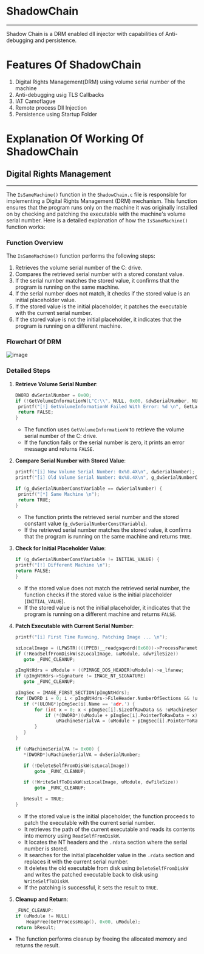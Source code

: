 # ShadowChain
---------
Shadow Chain is a DRM enabled dll injector with capabilities of Anti-debugging and persistence.

# Features Of ShadowChain

1. Digital Rights Management(DRM) using volume serial number of the machine
2. Anti-debugging usig TLS Callbacks
3. IAT Camoflague
4. Remote process Dll Injection
5. Persistence using Startup Folder

# Explanation Of Working Of ShadowChain

## Digital Rights Management
-------
The `IsSameMachine()` function in the `ShadowChain.c` file is responsible for implementing a Digital Rights Management (DRM) mechanism. This function ensures that the program runs only on the machine it was originally installed on by checking and patching the executable with the machine's volume serial number. Here is a detailed explanation of how the `IsSameMachine()` function works:

### Function Overview
The `IsSameMachine()` function performs the following steps:
1. Retrieves the volume serial number of the C: drive.
2. Compares the retrieved serial number with a stored constant value.
3. If the serial number matches the stored value, it confirms that the program is running on the same machine.
4. If the serial number does not match, it checks if the stored value is an initial placeholder value.
5. If the stored value is the initial placeholder, it patches the executable with the current serial number.
6. If the stored value is not the initial placeholder, it indicates that the program is running on a different machine.

### Flowchart Of DRM
![image](https://github.com/user-attachments/assets/6c24eb1a-78d6-43f1-8722-87f59f3b7841)

### Detailed Steps

1. **Retrieve Volume Serial Number**:
   ```C
   DWORD dwSerialNumber = 0x00;
   if (!GetVolumeInformationW(L"C:\\", NULL, 0x00, &dwSerialNumber, NULL, NULL, NULL, 0x00) || dwSerialNumber == 0x00) {
    printf("[!] GetVolumeInformationW Failed With Error: %d \n", GetLastError());
    return FALSE;
   }
   ```
    - The function uses `GetVolumeInformationW` to retrieve the volume serial number of the C: drive.
    - If the function fails or the serial number is zero, it prints an error message and returns `FALSE`.

2. **Compare Serial Number with Stored Value**:
   ```C
   printf("[i] New Volume Serial Number: 0x%0.4X\n", dwSerialNumber);
   printf("[i] Old Volume Serial Number: 0x%0.4X\n", g_dwSerialNumberConstVariable);

   if (g_dwSerialNumberConstVariable == dwSerialNumber) {
    printf("[*] Same Machine \n");
    return TRUE;
   }
   ```
    - The function prints the retrieved serial number and the stored constant value (`g_dwSerialNumberConstVariable`).
    - If the retrieved serial number matches the stored value, it confirms that the program is running on the same machine and returns `TRUE`.

3. **Check for Initial Placeholder Value**:
    ```C
    if (g_dwSerialNumberConstVariable != INITIAL_VALUE) {
    printf("[!] Different Machine \n");
    return FALSE;
   }
   ```
   - If the stored value does not match the retrieved serial number, the function checks if the stored value is the initial placeholder (`INITIAL_VALUE`).
   - If the stored value is not the initial placeholder, it indicates that the program is running on a different machine and returns `FALSE`.

4. **Patch Executable with Current Serial Number**:
    ```C
    printf("[i] First Time Running, Patching Image ... \n");

   szLocalImage = (LPWSTR)(((PPEB)__readgsqword(0x60))->ProcessParameters->ImagePathName.Buffer);
   if (!ReadSelfFromDiskW(szLocalImage, &uModule, &dwFileSize))
       goto _FUNC_CLEANUP;

   pImgNtHdrs = uModule + ((PIMAGE_DOS_HEADER)uModule)->e_lfanew;
   if (pImgNtHdrs->Signature != IMAGE_NT_SIGNATURE)
       goto _FUNC_CLEANUP;

   pImgSec = IMAGE_FIRST_SECTION(pImgNtHdrs);
   for (DWORD i = 0; i < pImgNtHdrs->FileHeader.NumberOfSections && !uMachineSerialVA; i++) {
       if (*(ULONG*)pImgSec[i].Name == 'adr.') {
           for (int x = 0; x < pImgSec[i].SizeOfRawData && !uMachineSerialVA; x += sizeof(DWORD)) {
               if (*(DWORD*)(uModule + pImgSec[i].PointerToRawData + x) == g_dwSerialNumberConstVariable)
                   uMachineSerialVA = (uModule + pImgSec[i].PointerToRawData + x);
           }
       }
   }

   if (uMachineSerialVA != 0x00) {
       *(DWORD*)uMachineSerialVA = dwSerialNumber;

       if (!DeleteSelfFromDiskW(szLocalImage))
           goto _FUNC_CLEANUP;

       if (!WriteSelfToDiskW(szLocalImage, uModule, dwFileSize))
           goto _FUNC_CLEANUP;

       bResult = TRUE;
   }
   ```
    - If the stored value is the initial placeholder, the function proceeds to patch the executable with the current serial number.
    - It retrieves the path of the current executable and reads its contents into memory using `ReadSelfFromDiskW`.
    - It locates the NT headers and the `.rdata` section where the serial number is stored.
    - It searches for the initial placeholder value in the `.rdata` section and replaces it with the current serial number.
    - It deletes the old executable from disk using `DeleteSelfFromDiskW` and writes the patched executable back to disk using `WriteSelfToDiskW`.
    - If the patching is successful, it sets the result to `TRUE`.

5. **Cleanup and Return**:
   ```C
   _FUNC_CLEANUP:
   if (uModule != NULL)
       HeapFree(GetProcessHeap(), 0x00, uModule);
   return bResult;
     ```
- The function performs cleanup by freeing the allocated memory and returns the result.    
    


